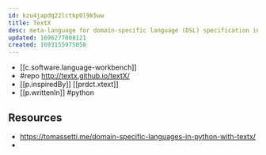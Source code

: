 ```yaml
---
id: kzu4japdq22lctkp0l9k5ww
title: TextX
desc: meta-language for domain-specific language (DSL) specification in Python
updated: 1696277008121
created: 1693155975058
---
```


- [[c.software.language-workbench]]
- #repo http://textx.github.io/textX/
- [[p.inspiredBy]] [[prdct.xtext]]
- [[p.writtenIn]] #python

## Resources

- https://tomassetti.me/domain-specific-languages-in-python-with-textx/
- 